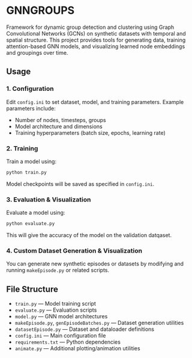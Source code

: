 ﻿# GNNGROUPS

Framework for dynamic group detection and clustering using Graph Convolutional Networks (GCNs) on synthetic datasets with temporal and spatial structure. This project provides tools for generating data, training attention-based GNN models, and visualizing learned node embeddings and groupings over time.

## Usage

### 1. Configuration
Edit `config.ini` to set dataset, model, and training parameters. Example parameters include:
- Number of nodes, timesteps, groups
- Model architecture and dimensions
- Training hyperparameters (batch size, epochs, learning rate)

### 2. Training
Train a model using:
```bash
python train.py
```
Model checkpoints will be saved as specified in `config.ini`.

### 3. Evaluation & Visualization
Evaluate a model using:
```bash
python evaluate.py
```
This will give the accuracy of the model on the validation datqaset.

### 4. Custom Dataset Generation & Visualization
You can generate new synthetic episodes or datasets by modifying and running `makeEpisode.py` or related scripts.

## File Structure
- `train.py` — Model training script
- `evaluate.py` — Evaluation scripts
- `model.py` — GNN model architectures
- `makeEpisode.py`, `genEpisodeBatches.py` — Dataset generation utilities
- `datasetEpisode.py` — Dataset and dataloader definitions
- `config.ini` — Main configuration file
- `requirements.txt` — Python dependencies
- `animate.py` — Additional plotting/animation utilities
